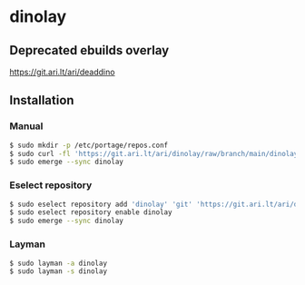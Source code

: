 # dinolay

## Deprecated ebuilds overlay

<https://git.ari.lt/ari/deaddino>

## Installation

### Manual

```bash
$ sudo mkdir -p /etc/portage/repos.conf
$ sudo curl -fl 'https://git.ari.lt/ari/dinolay/raw/branch/main/dinolay.conf' -o /etc/portage/repos.conf/dinolay.conf
$ sudo emerge --sync dinolay
```

### Eselect repository

```bash
$ sudo eselect repository add 'dinolay' 'git' 'https://git.ari.lt/ari/dinolay.git'
$ sudo eselect repository enable dinolay
$ sudo emerge --sync dinolay
```

### Layman

```bash
$ sudo layman -a dinolay
$ sudo layman -s dinolay
```
